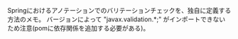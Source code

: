 Springにおけるアノテーションでのバリテーションチェックを、独自に定義する方法のメモ。
バージョンによって "javax.validation.*;" がインポートできないため注意(pomに依存関係を追加する必要がある)。
